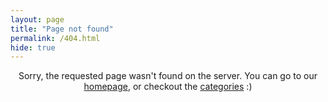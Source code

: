 ```yaml
---
layout: page
title: "Page not found"
permalink: /404.html
hide: true
---
```


<p style="text-align: center;">Sorry, the requested page wasn't found on the server. You can go to our <a href="https://lamegaton.github.io/">homepage</a>, or checkout the <a href="https://lamegaton.github.io/categories/">categories</a> :) </p>


